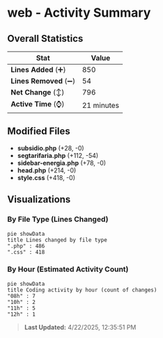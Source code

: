 # web - Activity Summary 

## Overall Statistics

| Stat                   | Value                                                             |
| ---------------------- | ----------------------------------------------------------------- |
| **Lines Added** (➕)   | 850                                          |
| **Lines Removed** (➖) | 54                                        |
| **Net Change** (↕)    | 796                |
| **Active Time** (⌚)   | 21 minutes |


## Modified Files
- **subsidio.php** (+28, -0)
- **segtarifaria.php** (+112, -54)
- **sidebar-energia.php** (+78, -0)
- **head.php** (+214, -0)
- **style.css** (+418, -0)

## Visualizations

### By File Type (Lines Changed)

```mermaid
pie showData
title Lines changed by file type
".php" : 486
".css" : 418
```

### By Hour (Estimated Activity Count)

```mermaid
pie showData
title Coding activity by hour (count of changes)
"08h" : 7
"10h" : 2
"11h" : 5
"12h" : 1
```


> **Last Updated:** 4/22/2025, 12:35:51 PM
